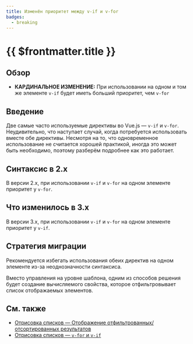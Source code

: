 ```yaml
---
title: Изменён приоритет между v-if и v-for
badges:
  - breaking
---
```


# {{ $frontmatter.title }} <MigrationBadges :badges="$frontmatter.badges" />

## Обзор

- **КАРДИНАЛЬНОЕ ИЗМЕНЕНИЕ:** При использовании на одном и том же элементе `v-if` будет иметь больший приоритет, чем `v-for`

## Введение

Две самые часто используемые директивы во Vue.js — `v-if` и `v-for`. Неудивительно, что наступает случай, когда потребуется использовать вместе обе директивы. Несмотря на то, что одновременное использование не считается хорошей практикой, иногда это может быть необходимо, поэтому разберём подробнее как это работает.

## Синтаксис в 2.x

В версии 2.x, при использовании `v-if` и `v-for` на одном элементе приоритет у `v-for`.

## Что изменилось в 3.x

В версии 3.x, при использовании `v-if` и `v-for` на одном элементе приоритет у `v-if`.

## Стратегия миграции

Рекомендуется избегать использования обеих директив на одном элементе из-за неоднозначности синтаксиса.

Вместо управления на уровне шаблона, одним из способов решения будет создание вычисляемого свойства, которое отфильтровывает список отображаемых элементов.

## См. также

- [Отрисовка списков — Отображение отфильтрованных/отсортированных результатов](../list.md#отображение-отфильтрованных-отсортированных-результатов)
- [Отрисовка списков — `v-for` и `v-if`](../list.md#v-for-и-v-if)
